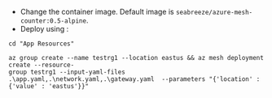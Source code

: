* Change the container image. Default image is `seabreeze/azure-mesh-counter:0.5-alpine`.
* Deploy using :
```
cd "App Resources"

az group create --name testrg1 --location eastus && az mesh deployment create --resource-
group testrg1 --input-yaml-files .\app.yaml,.\network.yaml,.\gateway.yaml  --parameters "{'location' : {'value' : 'eastus'}}"
```